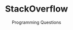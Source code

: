 ---
title: StackOverflow
subtitle: Programming Questions
icon: fa-brands fa-stack-overflow
parent: links
order: 4
in_shortcuts: true
order_shortcuts: 4

external_link: https://stackoverflow.com/search?tab=newest&q=jsxgraph
---
